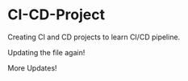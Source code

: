 # CI-CD-Project
Creating CI and CD projects to learn CI/CD pipeline. 

Updating the file again!

More Updates!
